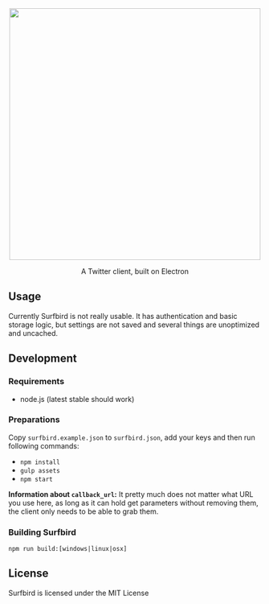 <div align='center'>
  <img width=500px src='http://file.pixelde.su/surfbird-logo.png'>
</div>

<p align='center'>
  A Twitter client, built on Electron
</p>

## Usage
Currently Surfbird is not really usable. It has authentication and basic storage logic,
but settings are not saved and several things are unoptimized and uncached.

## Development

### Requirements

* node.js (latest stable should work)

### Preparations

Copy `surfbird.example.json` to `surfbird.json`, add your keys and then run following commands:

* `npm install`
* `gulp assets`
* `npm start`

**Information about `callback_url`:** It pretty much does not matter what URL you use here, as long
as it can hold get parameters without removing them, the client only needs to be able to grab them.

### Building Surfbird

`npm run build:[windows|linux|osx]`

## License

Surfbird is licensed under the MIT License
